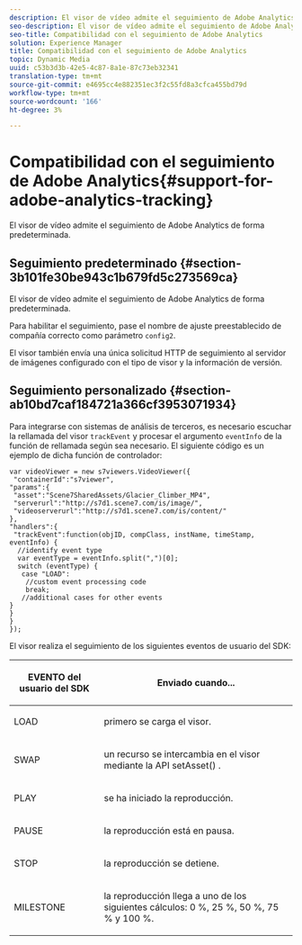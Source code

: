```yaml
---
description: El visor de vídeo admite el seguimiento de Adobe Analytics de forma predeterminada.
seo-description: El visor de vídeo admite el seguimiento de Adobe Analytics de forma predeterminada.
seo-title: Compatibilidad con el seguimiento de Adobe Analytics
solution: Experience Manager
title: Compatibilidad con el seguimiento de Adobe Analytics
topic: Dynamic Media
uuid: c53b3d3b-42e5-4c87-8a1e-87c73eb32341
translation-type: tm+mt
source-git-commit: e4695cc4e882351ec3f2c55fd8a3cfca455bd79d
workflow-type: tm+mt
source-wordcount: '166'
ht-degree: 3%

---
```



# Compatibilidad con el seguimiento de Adobe Analytics{#support-for-adobe-analytics-tracking}

El visor de vídeo admite el seguimiento de Adobe Analytics de forma predeterminada.

## Seguimiento predeterminado {#section-3b101fe30be943c1b679fd5c273569ca}

El visor de vídeo admite el seguimiento de Adobe Analytics de forma predeterminada.

Para habilitar el seguimiento, pase el nombre de ajuste preestablecido de compañía correcto como parámetro `config2`.

El visor también envía una única solicitud HTTP de seguimiento al servidor de imágenes configurado con el tipo de visor y la información de versión.

## Seguimiento personalizado {#section-ab10bd7caf184721a366cf3953071934}

Para integrarse con sistemas de análisis de terceros, es necesario escuchar la rellamada del visor `trackEvent` y procesar el argumento `eventInfo` de la función de rellamada según sea necesario. El siguiente código es un ejemplo de dicha función de controlador:

```
var videoViewer = new s7viewers.VideoViewer({ 
 "containerId":"s7viewer", 
"params":{ 
 "asset":"Scene7SharedAssets/Glacier_Climber_MP4", 
 "serverurl":"http://s7d1.scene7.com/is/image/", 
 "videoserverurl":"http://s7d1.scene7.com/is/content/" 
}, 
"handlers":{ 
 "trackEvent":function(objID, compClass, instName, timeStamp, eventInfo) { 
  //identify event type 
  var eventType = eventInfo.split(",")[0]; 
  switch (eventType) { 
   case "LOAD": 
    //custom event processing code 
    break; 
   //additional cases for other events 
} 
} 
} 
});
```

El visor realiza el seguimiento de los siguientes eventos de usuario del SDK:

<table id="table_5D090E6614974D968E1A93B5727D859C"> 
 <thead> 
  <tr> 
   <th colname="col1" class="entry"> <p>EVENTO del usuario del SDK </p> </th> 
   <th colname="col2" class="entry"> <p>Enviado cuando... </p> </th> 
  </tr> 
 </thead>
 <tbody> 
  <tr> 
   <td colname="col1"> <p> <span class="codeph"> LOAD </span> </p> </td> 
   <td colname="col2"> <p>primero se carga el visor. </p> </td> 
  </tr> 
  <tr> 
   <td colname="col1"> <p> <span class="codeph"> SWAP </span> </p> </td> 
   <td colname="col2"> <p>un recurso se intercambia en el visor mediante la API <span class="codeph"> setAsset() </span>. </p> </td> 
  </tr> 
  <tr> 
   <td colname="col1"> <p> <span class="codeph"> PLAY </span> </p> </td> 
   <td colname="col2"> <p>se ha iniciado la reproducción. </p> </td> 
  </tr> 
  <tr> 
   <td colname="col1"> <p> <span class="codeph"> PAUSE </span> </p> </td> 
   <td colname="col2"> <p>la reproducción está en pausa. </p> </td> 
  </tr> 
  <tr> 
   <td colname="col1"> <p> <span class="codeph"> STOP </span> </p> </td> 
   <td colname="col2"> <p>la reproducción se detiene. </p> </td> 
  </tr> 
  <tr> 
   <td colname="col1"> <p> <span class="codeph"> MILESTONE </span> </p> </td> 
   <td colname="col2"> <p>la reproducción llega a uno de los siguientes cálculos: 0 %, 25 %, 50 %, 75 % y 100 %. </p> </td> 
  </tr> 
 </tbody> 
</table>

